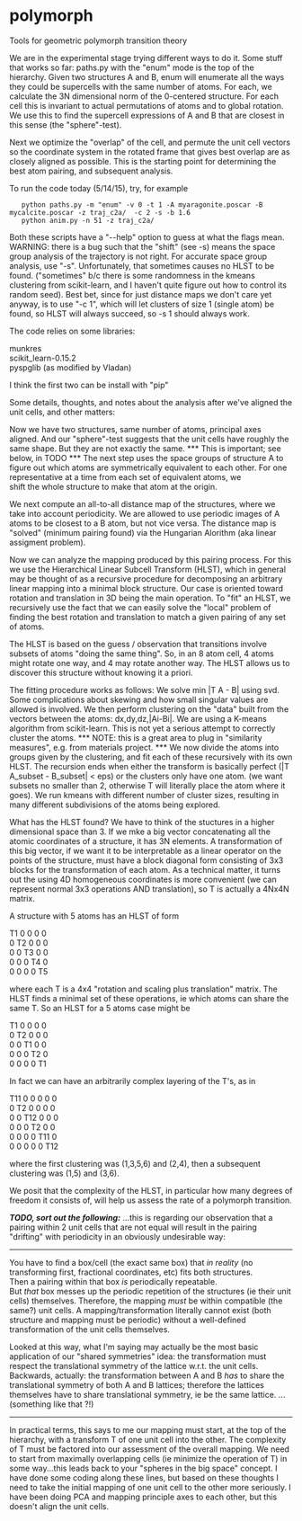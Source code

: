 polymorph
=========

Tools for geometric polymorph transition theory

We are in the experimental stage trying different ways to do it.
Some stuff that works so far:
paths.py with the "enum" mode is the top of the hierarchy.
Given two structures A and B, enum will enumerate all the ways they could
be supercells with the same number of atoms.  For each, we calculate the 3N dimensional
norm of the 0-centered structure.  For each cell this is invariant to actual permutations
of atoms and to global rotation.  We use this to find the supercell expressions of A and B
that are closest in this sense (the "sphere"-test). 

Next we optimize the "overlap" of the cell, and permute the unit cell vectors so the 
coordinate system in the rotated frame that gives best overlap are as closely aligned as possible.  This is the starting point for
determining the best atom pairing, and subsequent analysis.

To run the code today (5/14/15), try, for example
```
   python paths.py -m "enum" -v 0 -t 1 -A myaragonite.poscar -B mycalcite.poscar -z traj_c2a/  -c 2 -s -b 1.6
   python anim.py -n 51 -z traj_c2a/
```
Both these scripts have a "--help" option to guess at what the flags mean.
WARNING: there is a bug such that the "shift" (see -s) means the space group analysis of the trajectory is not right.  For accurate
space group analysis, use "-s".  Unfortunately, that sometimes causes no HLST to be found. ("sometimes" b/c there is some randomness
in the kmeans clustering from scikit-learn, and I haven't quite figure out how to control its random seed).  Best bet, since for just distance
maps we don't care yet anyway, is to use "-c 1", which will let clusters of size 1 (single atom) be found, so HLST will always succeed, so -s 1 
should always work.

The code relies on some libraries:

   munkres  
   scikit_learn-0.15.2  
   pyspglib (as modified by Vladan)  

I think the first two can be install with "pip"

Some details, thoughts, and notes about the analysis after we've aligned the unit cells, and other matters:

Now we have two structures, same number of atoms, principal axes aligned.  And our "sphere"-test
suggests that the unit cells have roughly the same shape.  But they are not exactly the same.
*** This is important; see below, in TODO ***
The next step uses the space groups of structure A to figure out which atoms are symmetrically
equivalent to each other.  For one representative at a time from each set of equivalent atoms, we  
shift the whole structure to make that atom at the origin.

We next compute an all-to-all distance map of the structures, where we take into account periodicity.
We are allowed to use periodic images of A atoms to be closest to a B atom, but not vice versa.
The distance map is "solved" (minimum pairing found) via the Hungarian Alorithm (aka linear assigment
problem).

Now we can analyze the mapping produced by this pairing process.  For this we use the
Hierarchical Linear Subcell Transform (HLST), which in general may be thought of as 
a recursive procedure for decomposing an arbitrary linear mapping into a minimal block structure.
Our case is oriented toward rotation and translation in 3D being the main operation.
To "fit" an HLST, we recursively use the fact that we can easily solve the "local" problem of
finding the best rotation and translation to match a given pairing of any set of atoms.

The HLST is based on the guess / observation that transitions involve subsets of atoms
"doing the same thing".  So, in an 8 atom cell, 4 atoms might rotate one way, and 4 may rotate another way.
The HLST allows us to discover this structure without knowing it a priori.

The fitting procedure works as follows:
We solve min |T A - B| using svd.  Some complications about skewing and how small singular values are allowed is involved.
We then perform clustering on the "data" built from the vectors between the atoms: dx,dy,dz,|Ai-Bi|.
We are using a K-means algorithm from scikit-learn.  This is not yet a serious attempt to correctly cluster the atoms.
*** NOTE: this is a great area to plug in "similarity measures", e.g. from materials project. ***
We now divide the atoms into groups given by the clustering, and fit each of these recursively with its
own HLST.  The recursion ends when either the transform is basically perfect (|T A_subset - B_subset| < eps)
or the clusters only have one atom. (we want subsets no smaller than 2, otherwise T will literally place the
atom where it goes).  We run kmeans with different number of cluster sizes, resulting in many different
subdivisions of the atoms being explored.

What has the HLST found?  We have to think of the stuctures in a higher dimensional space than 3.
If we mke a big vector concatenating all the atomic coordinates of a structure, it has 3N elements.
A transformation of this big vector, if we want it to be interpretable as a linear operator on the
points of the structure, must have a block diagonal form consisting of 3x3 blocks for the transformation 
of each atom.  As a technical matter, it turns out the using 4D homogeneous coordinates is more convenient
(we can represent normal 3x3 operations AND translation), so T is actually a 4Nx4N matrix.

A structure with 5 atoms has an HLST of form

 T1 0  0  0  0  
 0  T2 0  0  0  
 0  0  T3 0  0  
 0  0  0  T4 0  
 0  0  0  0  T5  

where each T is a 4x4 "rotation and scaling plus translation" matrix.
The HLST finds a minimal set of these operations, ie which atoms can share the same T. So an HLST 
for a 5 atoms case might be

 T1 0  0  0  0  
 0  T2 0  0  0  
 0  0  T1 0  0  
 0  0  0  T2 0  
 0  0  0  0  T1  

In fact we can have an arbitrarily complex layering of the T's, as in

 T11 0   0   0   0   0   
 0   T2  0   0   0   0  
 0   0   T12 0   0   0  
 0   0   0   T2  0   0  
 0   0   0   0   T11 0  
 0   0   0   0   0   T12
 
 where the first clustering was (1,3,5,6) and (2,4), then a subsequent clustering was (1,5) and (3,6).

We posit that the complexity of the HLST, in particular how many degrees of freedom it consists of,
will help us assess the rate of a polymorph transition.

***TODO, sort out the following:***
...this is regarding our observation that a pairing within 2 unit cells that are not equal will result in the pairing "drifting" with periodicity in an obviously undesirable way:

***
You have to find a box/cell (the exact same box) that _in reality_ (no transforming first, fractional coordinates, etc) fits both structures.  
Then a pairing within that box _is_ periodically repeatable.  
But _that_ box messes up the periodic repetition of the structures (ie their unit cells) themselves.
Therefore, the mapping _must_ be within compatible (the same?) unit cells.
A mapping/transformation literally cannot exist (both structure and mapping must be periodic) without a well-defined transformation of the unit cells themselves.

Looked at this way, what I'm saying may actually be the most basic application of our "shared symmetries" idea: the transformation must respect the translational symmetry of the lattice w.r.t. the unit cells. Backwards, actually: the transformation between A and B _has_ to share the translational symmetry of both A and B lattices; therefore the lattices themselves have to share translational symmetry, ie be the same lattice. ... (something like that ?!)
***

In practical terms, this says to me our mapping must start, at the top of the hierarchy, with a transform T of one unit cell into the other.  The complexity of T must be factored into our assessment of the overall mapping.  We need to start from maximally overlapping cells (ie minimize the operation of T) in some way...this leads back to your "spheres in the big space" concept.  I have done some coding along these lines, but based on these thoughts I need to take the initial mapping of one unit cell to the other more seriously. I have been doing PCA and mapping principle axes to each other, but this doesn't align the unit cells.


